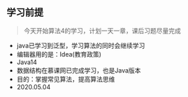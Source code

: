 ## 学习前提

>   今天开始算法4的学习，计划一天一章，课后习题尽量完成

-   java已学习到泛型，学习算法的同时会继续学习
-   编辑器用的是：Idea(教育政策)
-   Java14
-   数据结构在慕课网已完成学习，也是Java版本
-   目的：掌握常见算法，提高算法思维
-   2020.05.04 